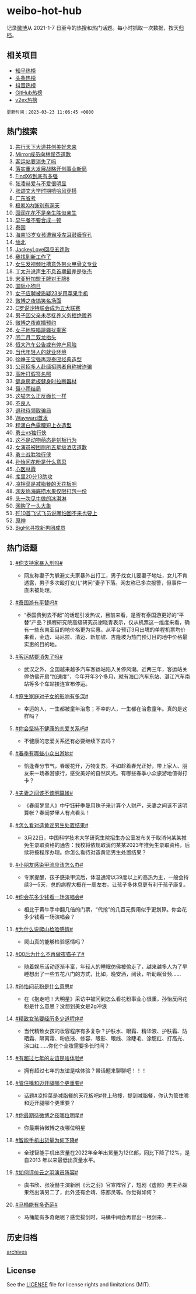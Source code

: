 # weibo-hot-hub

记录[微博](https://www.weibo.com)从 2021-1-7 日至今的热搜和热门话题。每小时抓取一次数据，按天[归档](archives)。

## 相关项目

- [知乎热榜](https://github.com/lonnyzhang423/zhihu-hot-hub)
- [头条热榜](https://github.com/lonnyzhang423/toutiao-hot-hub)
- [抖音热榜](https://github.com/lonnyzhang423/douyin-hot-hub)
- [GitHub热榜](https://github.com/lonnyzhang423/github-hot-hub)
- [v2ex热榜](https://github.com/lonnyzhang423/v2ex-hot-hub)


`更新时间：2023-03-23 11:06:45 +0800`

## 热门搜索

1. [共行天下大道共创美好未来](https://m.weibo.cn/search?containerid=100103type%3D1%26t%3D10%26q%3D%23%E5%85%B1%E8%A1%8C%E5%A4%A9%E4%B8%8B%E5%A4%A7%E9%81%93%E5%85%B1%E5%88%9B%E7%BE%8E%E5%A5%BD%E6%9C%AA%E6%9D%A5%23&stream_entry_id=51&isnewpage=1&extparam=seat%3D1%26stream_entry_id%3D51%26c_type%3D51%26dgr%3D0%26pos%3D0%26filter_type%3Drealtimehot%26cate%3D10103%26display_time%3D1679540805%26pre_seqid%3D1679540804993012102185&luicode=10000011&lfid=106003type%253D25%2526t%253D3%2526disable_hot%253D1%2526filter_type%253Drealtimehot)
1. [Mirror成员向林俊杰道歉](https://m.weibo.cn/search?containerid=100103type%3D1%26t%3D10%26q%3D%23Mirror%E6%88%90%E5%91%98%E5%90%91%E6%9E%97%E4%BF%8A%E6%9D%B0%E9%81%93%E6%AD%89%23&stream_entry_id=31&isnewpage=1&extparam=seat%3D1%26band_rank%3D1%26cate%3D5001%26realpos%3D1%26dgr%3D0%26flag%3D1%26c_type%3D31%26q%3D%2523Mirror%25E6%2588%2590%25E5%2591%2598%25E5%2590%2591%25E6%259E%2597%25E4%25BF%258A%25E6%259D%25B0%25E9%2581%2593%25E6%25AD%2589%2523%26stream_entry_id%3D31%26pos%3D0%26filter_type%3Drealtimehot%26lcate%3D5001%26display_time%3D1679540805%26pre_seqid%3D1679540804993012102185&luicode=10000011&lfid=106003type%253D25%2526t%253D3%2526disable_hot%253D1%2526filter_type%253Drealtimehot)
1. [客运站要消失了吗](https://m.weibo.cn/search?containerid=100103type%3D1%26t%3D10%26q%3D%23%E5%AE%A2%E8%BF%90%E7%AB%99%E8%A6%81%E6%B6%88%E5%A4%B1%E4%BA%86%E5%90%97%23&stream_entry_id=31&isnewpage=1&extparam=seat%3D1%26band_rank%3D2%26cate%3D5001%26realpos%3D2%26dgr%3D0%26flag%3D0%26c_type%3D31%26q%3D%2523%25E5%25AE%25A2%25E8%25BF%2590%25E7%25AB%2599%25E8%25A6%2581%25E6%25B6%2588%25E5%25A4%25B1%25E4%25BA%2586%25E5%2590%2597%2523%26stream_entry_id%3D31%26pos%3D1%26filter_type%3Drealtimehot%26lcate%3D5001%26display_time%3D1679540805%26pre_seqid%3D1679540804993012102185&luicode=10000011&lfid=106003type%253D25%2526t%253D3%2526disable_hot%253D1%2526filter_type%253Drealtimehot)
1. [落实重大发展战略开创事业新局](https://m.weibo.cn/search?containerid=100103type%3D1%26t%3D10%26q%3D%23%E8%90%BD%E5%AE%9E%E9%87%8D%E5%A4%A7%E5%8F%91%E5%B1%95%E6%88%98%E7%95%A5%E5%BC%80%E5%88%9B%E4%BA%8B%E4%B8%9A%E6%96%B0%E5%B1%80%23&stream_entry_id=31&isnewpage=1&extparam=seat%3D1%26band_rank%3D3%26cate%3D5001%26realpos%3D3%26dgr%3D0%26flag%3D0%26c_type%3D31%26q%3D%2523%25E8%2590%25BD%25E5%25AE%259E%25E9%2587%258D%25E5%25A4%25A7%25E5%258F%2591%25E5%25B1%2595%25E6%2588%2598%25E7%2595%25A5%25E5%25BC%2580%25E5%2588%259B%25E4%25BA%258B%25E4%25B8%259A%25E6%2596%25B0%25E5%25B1%2580%2523%26stream_entry_id%3D31%26pos%3D2%26filter_type%3Drealtimehot%26lcate%3D5001%26display_time%3D1679540805%26pre_seqid%3D1679540804993012102185&luicode=10000011&lfid=106003type%253D25%2526t%253D3%2526disable_hot%253D1%2526filter_type%253Drealtimehot)
1. [FindX6到底有多强](https://m.weibo.cn/search?containerid=100103type%3D1%26t%3D10%26q%3D%23FindX6%E5%88%B0%E5%BA%95%E6%9C%89%E5%A4%9A%E5%BC%BA%23&stream_entry_id=31&isnewpage=1&extparam=seat%3D1%26band_rank%3D4%26topic_ad%3D1%26cate%3D5001%26dgr%3D0%26c_type%3D31%26q%3D%2523FindX6%25E5%2588%25B0%25E5%25BA%2595%25E6%259C%2589%25E5%25A4%259A%25E5%25BC%25BA%2523%26stream_entry_id%3D31%26pos%3D3%26filter_type%3Drealtimehot%26lcate%3D5001%26adid%3D183675%26display_time%3D1679540805%26pre_seqid%3D1679540804993012102185&luicode=10000011&lfid=106003type%253D25%2526t%253D3%2526disable_hot%253D1%2526filter_type%253Drealtimehot)
1. [张凌赫爱与不爱很明显](https://m.weibo.cn/search?containerid=100103type%3D1%26t%3D10%26q%3D%23%E5%BC%A0%E5%87%8C%E8%B5%AB%E7%88%B1%E4%B8%8E%E4%B8%8D%E7%88%B1%E5%BE%88%E6%98%8E%E6%98%BE%23&stream_entry_id=31&isnewpage=1&extparam=seat%3D1%26band_rank%3D4%26cate%3D5001%26realpos%3D4%26dgr%3D0%26flag%3D1%26c_type%3D31%26q%3D%2523%25E5%25BC%25A0%25E5%2587%258C%25E8%25B5%25AB%25E7%2588%25B1%25E4%25B8%258E%25E4%25B8%258D%25E7%2588%25B1%25E5%25BE%2588%25E6%2598%258E%25E6%2598%25BE%2523%26stream_entry_id%3D31%26pos%3D4%26filter_type%3Drealtimehot%26lcate%3D5001%26display_time%3D1679540805%26pre_seqid%3D1679540804993012102185&luicode=10000011&lfid=106003type%253D25%2526t%253D3%2526disable_hot%253D1%2526filter_type%253Drealtimehot)
1. [张颂文大学时期嘻哈风穿搭](https://m.weibo.cn/search?containerid=100103type%3D1%26t%3D10%26q%3D%23%E5%BC%A0%E9%A2%82%E6%96%87%E5%A4%A7%E5%AD%A6%E6%97%B6%E6%9C%9F%E5%98%BB%E5%93%88%E9%A3%8E%E7%A9%BF%E6%90%AD%23&stream_entry_id=31&isnewpage=1&extparam=seat%3D1%26band_rank%3D5%26cate%3D5001%26realpos%3D5%26dgr%3D0%26flag%3D1%26c_type%3D31%26q%3D%2523%25E5%25BC%25A0%25E9%25A2%2582%25E6%2596%2587%25E5%25A4%25A7%25E5%25AD%25A6%25E6%2597%25B6%25E6%259C%259F%25E5%2598%25BB%25E5%2593%2588%25E9%25A3%258E%25E7%25A9%25BF%25E6%2590%25AD%2523%26stream_entry_id%3D31%26pos%3D5%26filter_type%3Drealtimehot%26lcate%3D5001%26display_time%3D1679540805%26pre_seqid%3D1679540804993012102185&luicode=10000011&lfid=106003type%253D25%2526t%253D3%2526disable_hot%253D1%2526filter_type%253Drealtimehot)
1. [广东省考](https://m.weibo.cn/search?containerid=100103type%3D1%26t%3D10%26q%3D%E5%B9%BF%E4%B8%9C%E7%9C%81%E8%80%83&stream_entry_id=31&isnewpage=1&extparam=seat%3D1%26band_rank%3D6%26cate%3D5001%26realpos%3D6%26dgr%3D0%26flag%3D1%26c_type%3D31%26q%3D%25E5%25B9%25BF%25E4%25B8%259C%25E7%259C%2581%25E8%2580%2583%26stream_entry_id%3D31%26pos%3D6%26filter_type%3Drealtimehot%26lcate%3D5001%26display_time%3D1679540805%26pre_seqid%3D1679540804993012102185&luicode=10000011&lfid=106003type%253D25%2526t%253D3%2526disable_hot%253D1%2526filter_type%253Drealtimehot)
1. [极氪X内饰别有洞天](https://m.weibo.cn/search?containerid=100103type%3D1%26t%3D10%26q%3D%23%E6%9E%81%E6%B0%AAX%E5%86%85%E9%A5%B0%E5%88%AB%E6%9C%89%E6%B4%9E%E5%A4%A9%23&stream_entry_id=31&isnewpage=1&extparam=seat%3D1%26band_rank%3D7%26topic_ad%3D1%26cate%3D5001%26dgr%3D0%26c_type%3D31%26q%3D%2523%25E6%259E%2581%25E6%25B0%25AAX%25E5%2586%2585%25E9%25A5%25B0%25E5%2588%25AB%25E6%259C%2589%25E6%25B4%259E%25E5%25A4%25A9%2523%26stream_entry_id%3D31%26pos%3D7%26filter_type%3Drealtimehot%26lcate%3D5001%26adid%3D183666%26display_time%3D1679540805%26pre_seqid%3D1679540804993012102185&luicode=10000011&lfid=106003type%253D25%2526t%253D3%2526disable_hot%253D1%2526filter_type%253Drealtimehot)
1. [园润花花不是亲生胜似亲生](https://m.weibo.cn/search?containerid=100103type%3D1%26t%3D10%26q%3D%23%E5%9B%AD%E6%B6%A6%E8%8A%B1%E8%8A%B1%E4%B8%8D%E6%98%AF%E4%BA%B2%E7%94%9F%E8%83%9C%E4%BC%BC%E4%BA%B2%E7%94%9F%23&stream_entry_id=31&isnewpage=1&extparam=seat%3D1%26band_rank%3D7%26cate%3D5001%26realpos%3D7%26dgr%3D0%26flag%3D1%26c_type%3D31%26q%3D%2523%25E5%259B%25AD%25E6%25B6%25A6%25E8%258A%25B1%25E8%258A%25B1%25E4%25B8%258D%25E6%2598%25AF%25E4%25BA%25B2%25E7%2594%259F%25E8%2583%259C%25E4%25BC%25BC%25E4%25BA%25B2%25E7%2594%259F%2523%26stream_entry_id%3D31%26pos%3D8%26filter_type%3Drealtimehot%26lcate%3D5001%26display_time%3D1679540805%26pre_seqid%3D1679540804993012102185&luicode=10000011&lfid=106003type%253D25%2526t%253D3%2526disable_hot%253D1%2526filter_type%253Drealtimehot)
1. [早午餐不要合成一顿](https://m.weibo.cn/search?containerid=100103type%3D1%26t%3D10%26q%3D%23%E6%97%A9%E5%8D%88%E9%A4%90%E4%B8%8D%E8%A6%81%E5%90%88%E6%88%90%E4%B8%80%E9%A1%BF%23&stream_entry_id=31&isnewpage=1&extparam=seat%3D1%26band_rank%3D8%26cate%3D5001%26realpos%3D8%26dgr%3D0%26flag%3D0%26c_type%3D31%26q%3D%2523%25E6%2597%25A9%25E5%258D%2588%25E9%25A4%2590%25E4%25B8%258D%25E8%25A6%2581%25E5%2590%2588%25E6%2588%2590%25E4%25B8%2580%25E9%25A1%25BF%2523%26stream_entry_id%3D31%26pos%3D9%26filter_type%3Drealtimehot%26lcate%3D5001%26display_time%3D1679540805%26pre_seqid%3D1679540804993012102185&luicode=10000011&lfid=106003type%253D25%2526t%253D3%2526disable_hot%253D1%2526filter_type%253Drealtimehot)
1. [泰国](https://m.weibo.cn/search?containerid=100103type%3D1%26t%3D10%26q%3D%E6%B3%B0%E5%9B%BD&stream_entry_id=31&isnewpage=1&extparam=seat%3D1%26band_rank%3D9%26cate%3D5001%26realpos%3D9%26dgr%3D0%26flag%3D1%26c_type%3D31%26q%3D%25E6%25B3%25B0%25E5%259B%25BD%26stream_entry_id%3D31%26pos%3D10%26filter_type%3Drealtimehot%26lcate%3D5001%26display_time%3D1679540805%26pre_seqid%3D1679540804993012102185&luicode=10000011&lfid=106003type%253D25%2526t%253D3%2526disable_hot%253D1%2526filter_type%253Drealtimehot)
1. [海南13岁女孩遭霸凌左耳鼓膜穿孔](https://m.weibo.cn/search?containerid=100103type%3D1%26t%3D10%26q%3D%23%E6%B5%B7%E5%8D%9713%E5%B2%81%E5%A5%B3%E5%AD%A9%E9%81%AD%E9%9C%B8%E5%87%8C%E5%B7%A6%E8%80%B3%E9%BC%93%E8%86%9C%E7%A9%BF%E5%AD%94%23&stream_entry_id=31&isnewpage=1&extparam=seat%3D1%26band_rank%3D10%26cate%3D5001%26realpos%3D10%26dgr%3D0%26flag%3D1%26c_type%3D31%26q%3D%2523%25E6%25B5%25B7%25E5%258D%259713%25E5%25B2%2581%25E5%25A5%25B3%25E5%25AD%25A9%25E9%2581%25AD%25E9%259C%25B8%25E5%2587%258C%25E5%25B7%25A6%25E8%2580%25B3%25E9%25BC%2593%25E8%2586%259C%25E7%25A9%25BF%25E5%25AD%2594%2523%26stream_entry_id%3D31%26pos%3D11%26filter_type%3Drealtimehot%26lcate%3D5001%26display_time%3D1679540805%26pre_seqid%3D1679540804993012102185&luicode=10000011&lfid=106003type%253D25%2526t%253D3%2526disable_hot%253D1%2526filter_type%253Drealtimehot)
1. [缅北](https://m.weibo.cn/search?containerid=100103type%3D1%26t%3D10%26q%3D%23%E7%BC%85%E5%8C%97%23&stream_entry_id=31&isnewpage=1&extparam=seat%3D1%26band_rank%3D11%26cate%3D5001%26realpos%3D11%26dgr%3D0%26flag%3D2%26c_type%3D31%26q%3D%2523%25E7%25BC%2585%25E5%258C%2597%2523%26stream_entry_id%3D31%26pos%3D12%26filter_type%3Drealtimehot%26lcate%3D5001%26display_time%3D1679540805%26pre_seqid%3D1679540804993012102185&luicode=10000011&lfid=106003type%253D25%2526t%253D3%2526disable_hot%253D1%2526filter_type%253Drealtimehot)
1. [JackeyLove回应五连败](https://m.weibo.cn/search?containerid=100103type%3D1%26t%3D10%26q%3D%23JackeyLove%E5%9B%9E%E5%BA%94%E4%BA%94%E8%BF%9E%E8%B4%A5%23&stream_entry_id=31&isnewpage=1&extparam=seat%3D1%26band_rank%3D12%26cate%3D5001%26realpos%3D12%26dgr%3D0%26flag%3D1%26c_type%3D31%26q%3D%2523JackeyLove%25E5%259B%259E%25E5%25BA%2594%25E4%25BA%2594%25E8%25BF%259E%25E8%25B4%25A5%2523%26stream_entry_id%3D31%26pos%3D13%26filter_type%3Drealtimehot%26lcate%3D5001%26display_time%3D1679540805%26pre_seqid%3D1679540804993012102185&luicode=10000011&lfid=106003type%253D25%2526t%253D3%2526disable_hot%253D1%2526filter_type%253Drealtimehot)
1. [我找到新工作了](https://m.weibo.cn/search?containerid=100103type%3D1%26t%3D10%26q%3D%23%E6%88%91%E6%89%BE%E5%88%B0%E6%96%B0%E5%B7%A5%E4%BD%9C%E4%BA%86%23&stream_entry_id=31&isnewpage=1&extparam=seat%3D1%26band_rank%3D13%26cate%3D5001%26realpos%3D13%26dgr%3D0%26flag%3D0%26c_type%3D31%26q%3D%2523%25E6%2588%2591%25E6%2589%25BE%25E5%2588%25B0%25E6%2596%25B0%25E5%25B7%25A5%25E4%25BD%259C%25E4%25BA%2586%2523%26stream_entry_id%3D31%26pos%3D14%26filter_type%3Drealtimehot%26lcate%3D5001%26display_time%3D1679540805%26pre_seqid%3D1679540804993012102185&luicode=10000011&lfid=106003type%253D25%2526t%253D3%2526disable_hot%253D1%2526filter_type%253Drealtimehot)
1. [女生发视频吐槽意外带火甲骨文专业](https://m.weibo.cn/search?containerid=100103type%3D1%26t%3D10%26q%3D%23%E5%A5%B3%E7%94%9F%E5%8F%91%E8%A7%86%E9%A2%91%E5%90%90%E6%A7%BD%E6%84%8F%E5%A4%96%E5%B8%A6%E7%81%AB%E7%94%B2%E9%AA%A8%E6%96%87%E4%B8%93%E4%B8%9A%23&stream_entry_id=31&isnewpage=1&extparam=seat%3D1%26band_rank%3D14%26cate%3D5001%26realpos%3D14%26dgr%3D0%26flag%3D0%26c_type%3D31%26q%3D%2523%25E5%25A5%25B3%25E7%2594%259F%25E5%258F%2591%25E8%25A7%2586%25E9%25A2%2591%25E5%2590%2590%25E6%25A7%25BD%25E6%2584%258F%25E5%25A4%2596%25E5%25B8%25A6%25E7%2581%25AB%25E7%2594%25B2%25E9%25AA%25A8%25E6%2596%2587%25E4%25B8%2593%25E4%25B8%259A%2523%26stream_entry_id%3D31%26pos%3D15%26filter_type%3Drealtimehot%26lcate%3D5001%26display_time%3D1679540805%26pre_seqid%3D1679540804993012102185&luicode=10000011&lfid=106003type%253D25%2526t%253D3%2526disable_hot%253D1%2526filter_type%253Drealtimehot)
1. [丁太升说声生不息首期最差是张杰](https://m.weibo.cn/search?containerid=100103type%3D1%26t%3D10%26q%3D%23%E4%B8%81%E5%A4%AA%E5%8D%87%E8%AF%B4%E5%A3%B0%E7%94%9F%E4%B8%8D%E6%81%AF%E9%A6%96%E6%9C%9F%E6%9C%80%E5%B7%AE%E6%98%AF%E5%BC%A0%E6%9D%B0%23&stream_entry_id=31&isnewpage=1&extparam=seat%3D1%26band_rank%3D15%26cate%3D5001%26realpos%3D15%26dgr%3D0%26flag%3D0%26c_type%3D31%26q%3D%2523%25E4%25B8%2581%25E5%25A4%25AA%25E5%258D%2587%25E8%25AF%25B4%25E5%25A3%25B0%25E7%2594%259F%25E4%25B8%258D%25E6%2581%25AF%25E9%25A6%2596%25E6%259C%259F%25E6%259C%2580%25E5%25B7%25AE%25E6%2598%25AF%25E5%25BC%25A0%25E6%259D%25B0%2523%26stream_entry_id%3D31%26pos%3D16%26filter_type%3Drealtimehot%26lcate%3D5001%26display_time%3D1679540805%26pre_seqid%3D1679540804993012102185&luicode=10000011&lfid=106003type%253D25%2526t%253D3%2526disable_hot%253D1%2526filter_type%253Drealtimehot)
1. [宋亚轩加盟王牌对王牌8](https://m.weibo.cn/search?containerid=100103type%3D1%26t%3D10%26q%3D%23%E5%AE%8B%E4%BA%9A%E8%BD%A9%E5%8A%A0%E7%9B%9F%E7%8E%8B%E7%89%8C%E5%AF%B9%E7%8E%8B%E7%89%8C8%23&stream_entry_id=31&isnewpage=1&extparam=seat%3D1%26band_rank%3D16%26cate%3D5001%26realpos%3D16%26dgr%3D0%26flag%3D1%26c_type%3D31%26q%3D%2523%25E5%25AE%258B%25E4%25BA%259A%25E8%25BD%25A9%25E5%258A%25A0%25E7%259B%259F%25E7%258E%258B%25E7%2589%258C%25E5%25AF%25B9%25E7%258E%258B%25E7%2589%258C8%2523%26stream_entry_id%3D31%26pos%3D17%26filter_type%3Drealtimehot%26lcate%3D5001%26display_time%3D1679540805%26pre_seqid%3D1679540804993012102185&luicode=10000011&lfid=106003type%253D25%2526t%253D3%2526disable_hot%253D1%2526filter_type%253Drealtimehot)
1. [国际小狗日](https://m.weibo.cn/search?containerid=100103type%3D1%26t%3D10%26q%3D%23%E5%9B%BD%E9%99%85%E5%B0%8F%E7%8B%97%E6%97%A5%23&stream_entry_id=31&isnewpage=1&extparam=seat%3D1%26band_rank%3D17%26cate%3D5001%26realpos%3D17%26dgr%3D0%26flag%3D0%26c_type%3D31%26q%3D%2523%25E5%259B%25BD%25E9%2599%2585%25E5%25B0%258F%25E7%258B%2597%25E6%2597%25A5%2523%26stream_entry_id%3D31%26pos%3D18%26filter_type%3Drealtimehot%26lcate%3D5001%26display_time%3D1679540805%26pre_seqid%3D1679540804993012102185&luicode=10000011&lfid=106003type%253D25%2526t%253D3%2526disable_hot%253D1%2526filter_type%253Drealtimehot)
1. [女子应聘被质疑23岁用苹果手机](https://m.weibo.cn/search?containerid=100103type%3D1%26t%3D10%26q%3D%23%E5%A5%B3%E5%AD%90%E5%BA%94%E8%81%98%E8%A2%AB%E8%B4%A8%E7%96%9123%E5%B2%81%E7%94%A8%E8%8B%B9%E6%9E%9C%E6%89%8B%E6%9C%BA%23&stream_entry_id=31&isnewpage=1&extparam=seat%3D1%26band_rank%3D18%26cate%3D5001%26realpos%3D18%26dgr%3D0%26flag%3D0%26c_type%3D31%26q%3D%2523%25E5%25A5%25B3%25E5%25AD%2590%25E5%25BA%2594%25E8%2581%2598%25E8%25A2%25AB%25E8%25B4%25A8%25E7%2596%259123%25E5%25B2%2581%25E7%2594%25A8%25E8%258B%25B9%25E6%259E%259C%25E6%2589%258B%25E6%259C%25BA%2523%26stream_entry_id%3D31%26pos%3D19%26filter_type%3Drealtimehot%26lcate%3D5001%26display_time%3D1679540805%26pre_seqid%3D1679540804993012102185&luicode=10000011&lfid=106003type%253D25%2526t%253D3%2526disable_hot%253D1%2526filter_type%253Drealtimehot)
1. [微博之夜搞笑名场面](https://m.weibo.cn/search?containerid=100103type%3D1%26t%3D10%26q%3D%23%E5%BE%AE%E5%8D%9A%E4%B9%8B%E5%A4%9C%E6%90%9E%E7%AC%91%E5%90%8D%E5%9C%BA%E9%9D%A2%23&stream_entry_id=31&isnewpage=1&extparam=seat%3D1%26band_rank%3D19%26cate%3D5001%26realpos%3D19%26dgr%3D0%26flag%3D1%26c_type%3D31%26q%3D%2523%25E5%25BE%25AE%25E5%258D%259A%25E4%25B9%258B%25E5%25A4%259C%25E6%2590%259E%25E7%25AC%2591%25E5%2590%258D%25E5%259C%25BA%25E9%259D%25A2%2523%26stream_entry_id%3D31%26pos%3D20%26filter_type%3Drealtimehot%26lcate%3D5001%26display_time%3D1679540805%26pre_seqid%3D1679540804993012102185&luicode=10000011&lfid=106003type%253D25%2526t%253D3%2526disable_hot%253D1%2526filter_type%253Drealtimehot)
1. [C罗说沙特联会成为五大联赛](https://m.weibo.cn/search?containerid=100103type%3D1%26t%3D10%26q%3D%23C%E7%BD%97%E8%AF%B4%E6%B2%99%E7%89%B9%E8%81%94%E4%BC%9A%E6%88%90%E4%B8%BA%E4%BA%94%E5%A4%A7%E8%81%94%E8%B5%9B%23&stream_entry_id=31&isnewpage=1&extparam=seat%3D1%26band_rank%3D20%26cate%3D5001%26realpos%3D20%26dgr%3D0%26flag%3D0%26c_type%3D31%26q%3D%2523C%25E7%25BD%2597%25E8%25AF%25B4%25E6%25B2%2599%25E7%2589%25B9%25E8%2581%2594%25E4%25BC%259A%25E6%2588%2590%25E4%25B8%25BA%25E4%25BA%2594%25E5%25A4%25A7%25E8%2581%2594%25E8%25B5%259B%2523%26stream_entry_id%3D31%26pos%3D21%26filter_type%3Drealtimehot%26lcate%3D5001%26display_time%3D1679540805%26pre_seqid%3D1679540804993012102185&luicode=10000011&lfid=106003type%253D25%2526t%253D3%2526disable_hot%253D1%2526filter_type%253Drealtimehot)
1. [男子因父亲未尽抚养义务拒绝赡养](https://m.weibo.cn/search?containerid=100103type%3D1%26t%3D10%26q%3D%23%E7%94%B7%E5%AD%90%E5%9B%A0%E7%88%B6%E4%BA%B2%E6%9C%AA%E5%B0%BD%E6%8A%9A%E5%85%BB%E4%B9%89%E5%8A%A1%E6%8B%92%E7%BB%9D%E8%B5%A1%E5%85%BB%23&stream_entry_id=31&isnewpage=1&extparam=seat%3D1%26band_rank%3D21%26cate%3D5001%26realpos%3D21%26dgr%3D0%26flag%3D0%26c_type%3D31%26q%3D%2523%25E7%2594%25B7%25E5%25AD%2590%25E5%259B%25A0%25E7%2588%25B6%25E4%25BA%25B2%25E6%259C%25AA%25E5%25B0%25BD%25E6%258A%259A%25E5%2585%25BB%25E4%25B9%2589%25E5%258A%25A1%25E6%258B%2592%25E7%25BB%259D%25E8%25B5%25A1%25E5%2585%25BB%2523%26stream_entry_id%3D31%26pos%3D22%26filter_type%3Drealtimehot%26lcate%3D5001%26display_time%3D1679540805%26pre_seqid%3D1679540804993012102185&luicode=10000011&lfid=106003type%253D25%2526t%253D3%2526disable_hot%253D1%2526filter_type%253Drealtimehot)
1. [微博之夜直播预约](https://m.weibo.cn/search?containerid=100103type%3D1%26t%3D10%26q%3D%E5%BE%AE%E5%8D%9A%E4%B9%8B%E5%A4%9C%E7%9B%B4%E6%92%AD%E9%A2%84%E7%BA%A6&stream_entry_id=31&isnewpage=1&extparam=seat%3D1%26band_rank%3D22%26cate%3D5001%26realpos%3D22%26dgr%3D0%26flag%3D1%26c_type%3D31%26q%3D%25E5%25BE%25AE%25E5%258D%259A%25E4%25B9%258B%25E5%25A4%259C%25E7%259B%25B4%25E6%2592%25AD%25E9%25A2%2584%25E7%25BA%25A6%26stream_entry_id%3D31%26pos%3D23%26filter_type%3Drealtimehot%26lcate%3D5001%26display_time%3D1679540805%26pre_seqid%3D1679540804993012102185&luicode=10000011&lfid=106003type%253D25%2526t%253D3%2526disable_hot%253D1%2526filter_type%253Drealtimehot)
1. [女子地铁唱跳骚扰乘客](https://m.weibo.cn/search?containerid=100103type%3D1%26t%3D10%26q%3D%23%E5%A5%B3%E5%AD%90%E5%9C%B0%E9%93%81%E5%94%B1%E8%B7%B3%E9%AA%9A%E6%89%B0%E4%B9%98%E5%AE%A2%23&stream_entry_id=31&isnewpage=1&extparam=seat%3D1%26band_rank%3D23%26cate%3D5001%26realpos%3D23%26dgr%3D0%26flag%3D1%26c_type%3D31%26q%3D%2523%25E5%25A5%25B3%25E5%25AD%2590%25E5%259C%25B0%25E9%2593%2581%25E5%2594%25B1%25E8%25B7%25B3%25E9%25AA%259A%25E6%2589%25B0%25E4%25B9%2598%25E5%25AE%25A2%2523%26stream_entry_id%3D31%26pos%3D24%26filter_type%3Drealtimehot%26lcate%3D5001%26display_time%3D1679540805%26pre_seqid%3D1679540804993012102185&luicode=10000011&lfid=106003type%253D25%2526t%253D3%2526disable_hot%253D1%2526filter_type%253Drealtimehot)
1. [闰二月二双龙抬头](https://m.weibo.cn/search?containerid=100103type%3D1%26t%3D10%26q%3D%23%E9%97%B0%E4%BA%8C%E6%9C%88%E4%BA%8C%E5%8F%8C%E9%BE%99%E6%8A%AC%E5%A4%B4%23&stream_entry_id=31&isnewpage=1&extparam=seat%3D1%26band_rank%3D24%26cate%3D5001%26realpos%3D24%26dgr%3D0%26flag%3D0%26c_type%3D31%26q%3D%2523%25E9%2597%25B0%25E4%25BA%258C%25E6%259C%2588%25E4%25BA%258C%25E5%258F%258C%25E9%25BE%2599%25E6%258A%25AC%25E5%25A4%25B4%2523%26stream_entry_id%3D31%26pos%3D25%26filter_type%3Drealtimehot%26lcate%3D5001%26display_time%3D1679540805%26pre_seqid%3D1679540804993012102185&luicode=10000011&lfid=106003type%253D25%2526t%253D3%2526disable_hot%253D1%2526filter_type%253Drealtimehot)
1. [恒大汽车公告或有停产风险](https://m.weibo.cn/search?containerid=100103type%3D1%26t%3D10%26q%3D%23%E6%81%92%E5%A4%A7%E6%B1%BD%E8%BD%A6%E5%85%AC%E5%91%8A%E6%88%96%E6%9C%89%E5%81%9C%E4%BA%A7%E9%A3%8E%E9%99%A9%23&stream_entry_id=31&isnewpage=1&extparam=seat%3D1%26band_rank%3D25%26cate%3D5001%26realpos%3D25%26dgr%3D0%26flag%3D1%26c_type%3D31%26q%3D%2523%25E6%2581%2592%25E5%25A4%25A7%25E6%25B1%25BD%25E8%25BD%25A6%25E5%2585%25AC%25E5%2591%258A%25E6%2588%2596%25E6%259C%2589%25E5%2581%259C%25E4%25BA%25A7%25E9%25A3%258E%25E9%2599%25A9%2523%26stream_entry_id%3D31%26pos%3D26%26filter_type%3Drealtimehot%26lcate%3D5001%26display_time%3D1679540805%26pre_seqid%3D1679540804993012102185&luicode=10000011&lfid=106003type%253D25%2526t%253D3%2526disable_hot%253D1%2526filter_type%253Drealtimehot)
1. [当代年轻人的就业环境](https://m.weibo.cn/search?containerid=100103type%3D1%26t%3D10%26q%3D%23%E5%BD%93%E4%BB%A3%E5%B9%B4%E8%BD%BB%E4%BA%BA%E7%9A%84%E5%B0%B1%E4%B8%9A%E7%8E%AF%E5%A2%83%23&stream_entry_id=31&isnewpage=1&extparam=seat%3D1%26band_rank%3D26%26cate%3D5001%26realpos%3D26%26dgr%3D0%26flag%3D1%26c_type%3D31%26q%3D%2523%25E5%25BD%2593%25E4%25BB%25A3%25E5%25B9%25B4%25E8%25BD%25BB%25E4%25BA%25BA%25E7%259A%2584%25E5%25B0%25B1%25E4%25B8%259A%25E7%258E%25AF%25E5%25A2%2583%2523%26stream_entry_id%3D31%26pos%3D27%26filter_type%3Drealtimehot%26lcate%3D5001%26display_time%3D1679540805%26pre_seqid%3D1679540804993012102185&luicode=10000011&lfid=106003type%253D25%2526t%253D3%2526disable_hot%253D1%2526filter_type%253Drealtimehot)
1. [徐峥王宝强再现泰囧经典造型](https://m.weibo.cn/search?containerid=100103type%3D1%26t%3D10%26q%3D%23%E5%BE%90%E5%B3%A5%E7%8E%8B%E5%AE%9D%E5%BC%BA%E5%86%8D%E7%8E%B0%E6%B3%B0%E5%9B%A7%E7%BB%8F%E5%85%B8%E9%80%A0%E5%9E%8B%23&stream_entry_id=31&isnewpage=1&extparam=seat%3D1%26band_rank%3D27%26cate%3D5001%26realpos%3D27%26dgr%3D0%26flag%3D0%26c_type%3D31%26q%3D%2523%25E5%25BE%2590%25E5%25B3%25A5%25E7%258E%258B%25E5%25AE%259D%25E5%25BC%25BA%25E5%2586%258D%25E7%258E%25B0%25E6%25B3%25B0%25E5%259B%25A7%25E7%25BB%258F%25E5%2585%25B8%25E9%2580%25A0%25E5%259E%258B%2523%26stream_entry_id%3D31%26pos%3D28%26filter_type%3Drealtimehot%26lcate%3D5001%26display_time%3D1679540805%26pre_seqid%3D1679540804993012102185&luicode=10000011&lfid=106003type%253D25%2526t%253D3%2526disable_hot%253D1%2526filter_type%253Drealtimehot)
1. [公司招多人赴缅招聘者自称被诈骗](https://m.weibo.cn/search?containerid=100103type%3D1%26t%3D10%26q%3D%23%E5%85%AC%E5%8F%B8%E6%8B%9B%E5%A4%9A%E4%BA%BA%E8%B5%B4%E7%BC%85%E6%8B%9B%E8%81%98%E8%80%85%E8%87%AA%E7%A7%B0%E8%A2%AB%E8%AF%88%E9%AA%97%23&stream_entry_id=31&isnewpage=1&extparam=seat%3D1%26band_rank%3D28%26cate%3D5001%26realpos%3D28%26dgr%3D0%26flag%3D1%26c_type%3D31%26q%3D%2523%25E5%2585%25AC%25E5%258F%25B8%25E6%258B%259B%25E5%25A4%259A%25E4%25BA%25BA%25E8%25B5%25B4%25E7%25BC%2585%25E6%258B%259B%25E8%2581%2598%25E8%2580%2585%25E8%2587%25AA%25E7%25A7%25B0%25E8%25A2%25AB%25E8%25AF%2588%25E9%25AA%2597%2523%26stream_entry_id%3D31%26pos%3D29%26filter_type%3Drealtimehot%26lcate%3D5001%26display_time%3D1679540805%26pre_seqid%3D1679540804993012102185&luicode=10000011&lfid=106003type%253D25%2526t%253D3%2526disable_hot%253D1%2526filter_type%253Drealtimehot)
1. [高叶打假签名照](https://m.weibo.cn/search?containerid=100103type%3D1%26t%3D10%26q%3D%23%E9%AB%98%E5%8F%B6%E6%89%93%E5%81%87%E7%AD%BE%E5%90%8D%E7%85%A7%23&stream_entry_id=31&isnewpage=1&extparam=seat%3D1%26band_rank%3D29%26cate%3D5001%26realpos%3D29%26dgr%3D0%26flag%3D1%26c_type%3D31%26q%3D%2523%25E9%25AB%2598%25E5%258F%25B6%25E6%2589%2593%25E5%2581%2587%25E7%25AD%25BE%25E5%2590%258D%25E7%2585%25A7%2523%26stream_entry_id%3D31%26pos%3D30%26filter_type%3Drealtimehot%26lcate%3D5001%26display_time%3D1679540805%26pre_seqid%3D1679540804993012102185&luicode=10000011&lfid=106003type%253D25%2526t%253D3%2526disable_hot%253D1%2526filter_type%253Drealtimehot)
1. [健身房老板健身时拉断器材](https://m.weibo.cn/search?containerid=100103type%3D1%26t%3D10%26q%3D%23%E5%81%A5%E8%BA%AB%E6%88%BF%E8%80%81%E6%9D%BF%E5%81%A5%E8%BA%AB%E6%97%B6%E6%8B%89%E6%96%AD%E5%99%A8%E6%9D%90%23&stream_entry_id=31&isnewpage=1&extparam=seat%3D1%26band_rank%3D30%26cate%3D5001%26realpos%3D30%26dgr%3D0%26flag%3D0%26c_type%3D31%26q%3D%2523%25E5%2581%25A5%25E8%25BA%25AB%25E6%2588%25BF%25E8%2580%2581%25E6%259D%25BF%25E5%2581%25A5%25E8%25BA%25AB%25E6%2597%25B6%25E6%258B%2589%25E6%2596%25AD%25E5%2599%25A8%25E6%259D%2590%2523%26stream_entry_id%3D31%26pos%3D31%26filter_type%3Drealtimehot%26lcate%3D5001%26display_time%3D1679540805%26pre_seqid%3D1679540804993012102185&luicode=10000011&lfid=106003type%253D25%2526t%253D3%2526disable_hot%253D1%2526filter_type%253Drealtimehot)
1. [聂小雨结局](https://m.weibo.cn/search?containerid=100103type%3D1%26t%3D10%26q%3D%E8%81%82%E5%B0%8F%E9%9B%A8%E7%BB%93%E5%B1%80&stream_entry_id=31&isnewpage=1&extparam=seat%3D1%26band_rank%3D31%26cate%3D5001%26realpos%3D31%26dgr%3D0%26flag%3D0%26c_type%3D31%26q%3D%25E8%2581%2582%25E5%25B0%258F%25E9%259B%25A8%25E7%25BB%2593%25E5%25B1%2580%26stream_entry_id%3D31%26pos%3D32%26filter_type%3Drealtimehot%26lcate%3D5001%26display_time%3D1679540805%26pre_seqid%3D1679540804993012102185&luicode=10000011&lfid=106003type%253D25%2526t%253D3%2526disable_hot%253D1%2526filter_type%253Drealtimehot)
1. [这猫怎么正反面长一样](https://m.weibo.cn/search?containerid=100103type%3D1%26t%3D10%26q%3D%23%E8%BF%99%E7%8C%AB%E6%80%8E%E4%B9%88%E6%AD%A3%E5%8F%8D%E9%9D%A2%E9%95%BF%E4%B8%80%E6%A0%B7%23&stream_entry_id=31&isnewpage=1&extparam=seat%3D1%26band_rank%3D32%26cate%3D5001%26realpos%3D32%26dgr%3D0%26flag%3D0%26c_type%3D31%26q%3D%2523%25E8%25BF%2599%25E7%258C%25AB%25E6%2580%258E%25E4%25B9%2588%25E6%25AD%25A3%25E5%258F%258D%25E9%259D%25A2%25E9%2595%25BF%25E4%25B8%2580%25E6%25A0%25B7%2523%26stream_entry_id%3D31%26pos%3D33%26filter_type%3Drealtimehot%26lcate%3D5001%26display_time%3D1679540805%26pre_seqid%3D1679540804993012102185&luicode=10000011&lfid=106003type%253D25%2526t%253D3%2526disable_hot%253D1%2526filter_type%253Drealtimehot)
1. [不良人](https://m.weibo.cn/search?containerid=100103type%3D1%26t%3D10%26q%3D%E4%B8%8D%E8%89%AF%E4%BA%BA&stream_entry_id=31&isnewpage=1&extparam=seat%3D1%26band_rank%3D33%26cate%3D5001%26realpos%3D33%26dgr%3D0%26flag%3D1%26c_type%3D31%26q%3D%25E4%25B8%258D%25E8%2589%25AF%25E4%25BA%25BA%26stream_entry_id%3D31%26pos%3D34%26filter_type%3Drealtimehot%26lcate%3D5001%26display_time%3D1679540805%26pre_seqid%3D1679540804993012102185&luicode=10000011&lfid=106003type%253D25%2526t%253D3%2526disable_hot%253D1%2526filter_type%253Drealtimehot)
1. [退税待领取骗局](https://m.weibo.cn/search?containerid=100103type%3D1%26t%3D10%26q%3D%23%E9%80%80%E7%A8%8E%E5%BE%85%E9%A2%86%E5%8F%96%E9%AA%97%E5%B1%80%23&stream_entry_id=31&isnewpage=1&extparam=seat%3D1%26band_rank%3D34%26cate%3D5001%26realpos%3D34%26dgr%3D0%26flag%3D1%26c_type%3D31%26q%3D%2523%25E9%2580%2580%25E7%25A8%258E%25E5%25BE%2585%25E9%25A2%2586%25E5%258F%2596%25E9%25AA%2597%25E5%25B1%2580%2523%26stream_entry_id%3D31%26pos%3D35%26filter_type%3Drealtimehot%26lcate%3D5001%26display_time%3D1679540805%26pre_seqid%3D1679540804993012102185&luicode=10000011&lfid=106003type%253D25%2526t%253D3%2526disable_hot%253D1%2526filter_type%253Drealtimehot)
1. [Wayward首发](https://m.weibo.cn/search?containerid=100103type%3D1%26t%3D10%26q%3D%23Wayward%E9%A6%96%E5%8F%91%23&stream_entry_id=31&isnewpage=1&extparam=seat%3D1%26band_rank%3D35%26cate%3D5001%26realpos%3D35%26dgr%3D0%26flag%3D0%26c_type%3D31%26q%3D%2523Wayward%25E9%25A6%2596%25E5%258F%2591%2523%26stream_entry_id%3D31%26pos%3D36%26filter_type%3Drealtimehot%26lcate%3D5001%26display_time%3D1679540805%26pre_seqid%3D1679540804993012102185&luicode=10000011&lfid=106003type%253D25%2526t%253D3%2526disable_hot%253D1%2526filter_type%253Drealtimehot)
1. [程潇白色露腰短上衣造型](https://m.weibo.cn/search?containerid=100103type%3D1%26t%3D10%26q%3D%23%E7%A8%8B%E6%BD%87%E7%99%BD%E8%89%B2%E9%9C%B2%E8%85%B0%E7%9F%AD%E4%B8%8A%E8%A1%A3%E9%80%A0%E5%9E%8B%23&stream_entry_id=31&isnewpage=1&extparam=seat%3D1%26band_rank%3D36%26cate%3D5001%26realpos%3D36%26dgr%3D0%26flag%3D1%26c_type%3D31%26q%3D%2523%25E7%25A8%258B%25E6%25BD%2587%25E7%2599%25BD%25E8%2589%25B2%25E9%259C%25B2%25E8%2585%25B0%25E7%259F%25AD%25E4%25B8%258A%25E8%25A1%25A3%25E9%2580%25A0%25E5%259E%258B%2523%26stream_entry_id%3D31%26pos%3D37%26filter_type%3Drealtimehot%26lcate%3D5001%26display_time%3D1679540805%26pre_seqid%3D1679540804993012102185&luicode=10000011&lfid=106003type%253D25%2526t%253D3%2526disable_hot%253D1%2526filter_type%253Drealtimehot)
1. [勇士vs独行侠](https://m.weibo.cn/search?containerid=100103type%3D1%26t%3D10%26q%3D%23%E5%8B%87%E5%A3%ABvs%E7%8B%AC%E8%A1%8C%E4%BE%A0%23&stream_entry_id=31&isnewpage=1&extparam=seat%3D1%26band_rank%3D37%26cate%3D5001%26realpos%3D37%26dgr%3D0%26flag%3D1%26c_type%3D31%26q%3D%2523%25E5%258B%2587%25E5%25A3%25ABvs%25E7%258B%25AC%25E8%25A1%258C%25E4%25BE%25A0%2523%26stream_entry_id%3D31%26pos%3D38%26filter_type%3Drealtimehot%26lcate%3D5001%26display_time%3D1679540805%26pre_seqid%3D1679540804993012102185&luicode=10000011&lfid=106003type%253D25%2526t%253D3%2526disable_hot%253D1%2526filter_type%253Drealtimehot)
1. [这不是动物萌态是刻板行为](https://m.weibo.cn/search?containerid=100103type%3D1%26t%3D10%26q%3D%23%E8%BF%99%E4%B8%8D%E6%98%AF%E5%8A%A8%E7%89%A9%E8%90%8C%E6%80%81%E6%98%AF%E5%88%BB%E6%9D%BF%E8%A1%8C%E4%B8%BA%23&stream_entry_id=31&isnewpage=1&extparam=seat%3D1%26band_rank%3D38%26cate%3D5001%26realpos%3D38%26dgr%3D0%26flag%3D1%26c_type%3D31%26q%3D%2523%25E8%25BF%2599%25E4%25B8%258D%25E6%2598%25AF%25E5%258A%25A8%25E7%2589%25A9%25E8%2590%258C%25E6%2580%2581%25E6%2598%25AF%25E5%2588%25BB%25E6%259D%25BF%25E8%25A1%258C%25E4%25B8%25BA%2523%26stream_entry_id%3D31%26pos%3D39%26filter_type%3Drealtimehot%26lcate%3D5001%26display_time%3D1679540805%26pre_seqid%3D1679540804993012102185&luicode=10000011&lfid=106003type%253D25%2526t%253D3%2526disable_hot%253D1%2526filter_type%253Drealtimehot)
1. [女演员被困厕所五星级酒店道歉](https://m.weibo.cn/search?containerid=100103type%3D1%26t%3D10%26q%3D%23%E5%A5%B3%E6%BC%94%E5%91%98%E8%A2%AB%E5%9B%B0%E5%8E%95%E6%89%80%E4%BA%94%E6%98%9F%E7%BA%A7%E9%85%92%E5%BA%97%E9%81%93%E6%AD%89%23&stream_entry_id=31&isnewpage=1&extparam=seat%3D1%26band_rank%3D39%26cate%3D5001%26realpos%3D39%26dgr%3D0%26flag%3D0%26c_type%3D31%26q%3D%2523%25E5%25A5%25B3%25E6%25BC%2594%25E5%2591%2598%25E8%25A2%25AB%25E5%259B%25B0%25E5%258E%2595%25E6%2589%2580%25E4%25BA%2594%25E6%2598%259F%25E7%25BA%25A7%25E9%2585%2592%25E5%25BA%2597%25E9%2581%2593%25E6%25AD%2589%2523%26stream_entry_id%3D31%26pos%3D40%26filter_type%3Drealtimehot%26lcate%3D5001%26display_time%3D1679540805%26pre_seqid%3D1679540804993012102185&luicode=10000011&lfid=106003type%253D25%2526t%253D3%2526disable_hot%253D1%2526filter_type%253Drealtimehot)
1. [勇士战胜独行侠](https://m.weibo.cn/search?containerid=100103type%3D1%26t%3D10%26q%3D%23%E5%8B%87%E5%A3%AB%E6%88%98%E8%83%9C%E7%8B%AC%E8%A1%8C%E4%BE%A0%23&stream_entry_id=31&isnewpage=1&extparam=seat%3D1%26band_rank%3D40%26cate%3D5001%26realpos%3D40%26dgr%3D0%26flag%3D1%26c_type%3D31%26q%3D%2523%25E5%258B%2587%25E5%25A3%25AB%25E6%2588%2598%25E8%2583%259C%25E7%258B%25AC%25E8%25A1%258C%25E4%25BE%25A0%2523%26stream_entry_id%3D31%26pos%3D41%26filter_type%3Drealtimehot%26lcate%3D5001%26display_time%3D1679540805%26pre_seqid%3D1679540804993012102185&luicode=10000011&lfid=106003type%253D25%2526t%253D3%2526disable_hot%253D1%2526filter_type%253Drealtimehot)
1. [孙怡问花粉是什么意思](https://m.weibo.cn/search?containerid=100103type%3D1%26t%3D10%26q%3D%23%E5%AD%99%E6%80%A1%E9%97%AE%E8%8A%B1%E7%B2%89%E6%98%AF%E4%BB%80%E4%B9%88%E6%84%8F%E6%80%9D%23&stream_entry_id=31&isnewpage=1&extparam=seat%3D1%26band_rank%3D41%26cate%3D5001%26realpos%3D41%26dgr%3D0%26flag%3D0%26c_type%3D31%26q%3D%2523%25E5%25AD%2599%25E6%2580%25A1%25E9%2597%25AE%25E8%258A%25B1%25E7%25B2%2589%25E6%2598%25AF%25E4%25BB%2580%25E4%25B9%2588%25E6%2584%258F%25E6%2580%259D%2523%26stream_entry_id%3D31%26pos%3D42%26filter_type%3Drealtimehot%26lcate%3D5001%26display_time%3D1679540805%26pre_seqid%3D1679540804993012102185&luicode=10000011&lfid=106003type%253D25%2526t%253D3%2526disable_hot%253D1%2526filter_type%253Drealtimehot)
1. [心医林霖](https://m.weibo.cn/search?containerid=100103type%3D1%26t%3D10%26q%3D%E5%BF%83%E5%8C%BB%E6%9E%97%E9%9C%96&stream_entry_id=31&isnewpage=1&extparam=seat%3D1%26band_rank%3D42%26cate%3D5001%26realpos%3D42%26dgr%3D0%26flag%3D0%26c_type%3D31%26q%3D%25E5%25BF%2583%25E5%258C%25BB%25E6%259E%2597%25E9%259C%2596%26stream_entry_id%3D31%26pos%3D43%26filter_type%3Drealtimehot%26lcate%3D5001%26display_time%3D1679540805%26pre_seqid%3D1679540804993012102185&luicode=10000011&lfid=106003type%253D25%2526t%253D3%2526disable_hot%253D1%2526filter_type%253Drealtimehot)
1. [库里20分13助攻](https://m.weibo.cn/search?containerid=100103type%3D1%26t%3D10%26q%3D%23%E5%BA%93%E9%87%8C20%E5%88%8613%E5%8A%A9%E6%94%BB%23&stream_entry_id=31&isnewpage=1&extparam=seat%3D1%26band_rank%3D43%26cate%3D5001%26realpos%3D43%26dgr%3D0%26flag%3D1%26c_type%3D31%26q%3D%2523%25E5%25BA%2593%25E9%2587%258C20%25E5%2588%258613%25E5%258A%25A9%25E6%2594%25BB%2523%26stream_entry_id%3D31%26pos%3D44%26filter_type%3Drealtimehot%26lcate%3D5001%26display_time%3D1679540805%26pre_seqid%3D1679540804993012102185&luicode=10000011&lfid=106003type%253D25%2526t%253D3%2526disable_hot%253D1%2526filter_type%253Drealtimehot)
1. [凉拌菜是减脂餐的天花板吧](https://m.weibo.cn/search?containerid=100103type%3D1%26t%3D10%26q%3D%23%E5%87%89%E6%8B%8C%E8%8F%9C%E6%98%AF%E5%87%8F%E8%84%82%E9%A4%90%E7%9A%84%E5%A4%A9%E8%8A%B1%E6%9D%BF%E5%90%A7%23&stream_entry_id=31&isnewpage=1&extparam=seat%3D1%26band_rank%3D44%26cate%3D5001%26realpos%3D44%26dgr%3D0%26flag%3D0%26c_type%3D31%26q%3D%2523%25E5%2587%2589%25E6%258B%258C%25E8%258F%259C%25E6%2598%25AF%25E5%2587%258F%25E8%2584%2582%25E9%25A4%2590%25E7%259A%2584%25E5%25A4%25A9%25E8%258A%25B1%25E6%259D%25BF%25E5%2590%25A7%2523%26stream_entry_id%3D31%26pos%3D45%26filter_type%3Drealtimehot%26lcate%3D5001%26display_time%3D1679540805%26pre_seqid%3D1679540804993012102185&luicode=10000011&lfid=106003type%253D25%2526t%253D3%2526disable_hot%253D1%2526filter_type%253Drealtimehot)
1. [网友称海底捞水果仅限打包一份](https://m.weibo.cn/search?containerid=100103type%3D1%26t%3D10%26q%3D%23%E7%BD%91%E5%8F%8B%E7%A7%B0%E6%B5%B7%E5%BA%95%E6%8D%9E%E6%B0%B4%E6%9E%9C%E4%BB%85%E9%99%90%E6%89%93%E5%8C%85%E4%B8%80%E4%BB%BD%23&stream_entry_id=31&isnewpage=1&extparam=seat%3D1%26band_rank%3D45%26cate%3D5001%26realpos%3D45%26dgr%3D0%26flag%3D0%26c_type%3D31%26q%3D%2523%25E7%25BD%2591%25E5%258F%258B%25E7%25A7%25B0%25E6%25B5%25B7%25E5%25BA%2595%25E6%258D%259E%25E6%25B0%25B4%25E6%259E%259C%25E4%25BB%2585%25E9%2599%2590%25E6%2589%2593%25E5%258C%2585%25E4%25B8%2580%25E4%25BB%25BD%2523%26stream_entry_id%3D31%26pos%3D46%26filter_type%3Drealtimehot%26lcate%3D5001%26display_time%3D1679540805%26pre_seqid%3D1679540804993012102185&luicode=10000011&lfid=106003type%253D25%2526t%253D3%2526disable_hot%253D1%2526filter_type%253Drealtimehot)
1. [头一次见牛做的冰淇淋](https://m.weibo.cn/search?containerid=100103type%3D1%26t%3D10%26q%3D%23%E5%A4%B4%E4%B8%80%E6%AC%A1%E8%A7%81%E7%89%9B%E5%81%9A%E7%9A%84%E5%86%B0%E6%B7%87%E6%B7%8B%23&stream_entry_id=31&isnewpage=1&extparam=seat%3D1%26band_rank%3D46%26cate%3D5001%26realpos%3D46%26dgr%3D0%26flag%3D1%26c_type%3D31%26q%3D%2523%25E5%25A4%25B4%25E4%25B8%2580%25E6%25AC%25A1%25E8%25A7%2581%25E7%2589%259B%25E5%2581%259A%25E7%259A%2584%25E5%2586%25B0%25E6%25B7%2587%25E6%25B7%258B%2523%26stream_entry_id%3D31%26pos%3D47%26filter_type%3Drealtimehot%26lcate%3D5001%26display_time%3D1679540805%26pre_seqid%3D1679540804993012102185&luicode=10000011&lfid=106003type%253D25%2526t%253D3%2526disable_hot%253D1%2526filter_type%253Drealtimehot)
1. [网购了一头大象](https://m.weibo.cn/search?containerid=100103type%3D1%26t%3D10%26q%3D%23%E7%BD%91%E8%B4%AD%E4%BA%86%E4%B8%80%E5%A4%B4%E5%A4%A7%E8%B1%A1%23&stream_entry_id=31&isnewpage=1&extparam=seat%3D1%26band_rank%3D47%26cate%3D5001%26realpos%3D47%26dgr%3D0%26flag%3D0%26c_type%3D31%26q%3D%2523%25E7%25BD%2591%25E8%25B4%25AD%25E4%25BA%2586%25E4%25B8%2580%25E5%25A4%25B4%25E5%25A4%25A7%25E8%25B1%25A1%2523%26stream_entry_id%3D31%26pos%3D48%26filter_type%3Drealtimehot%26lcate%3D5001%26display_time%3D1679540805%26pre_seqid%3D1679540804993012102185&luicode=10000011&lfid=106003type%253D25%2526t%253D3%2526disable_hot%253D1%2526filter_type%253Drealtimehot)
1. [歼10首飞试飞员说哪怕回不来也要上](https://m.weibo.cn/search?containerid=100103type%3D1%26t%3D10%26q%3D%23%E6%AD%BC10%E9%A6%96%E9%A3%9E%E8%AF%95%E9%A3%9E%E5%91%98%E8%AF%B4%E5%93%AA%E6%80%95%E5%9B%9E%E4%B8%8D%E6%9D%A5%E4%B9%9F%E8%A6%81%E4%B8%8A%23&stream_entry_id=31&isnewpage=1&extparam=seat%3D1%26band_rank%3D48%26cate%3D5001%26realpos%3D48%26dgr%3D0%26flag%3D0%26c_type%3D31%26q%3D%2523%25E6%25AD%25BC10%25E9%25A6%2596%25E9%25A3%259E%25E8%25AF%2595%25E9%25A3%259E%25E5%2591%2598%25E8%25AF%25B4%25E5%2593%25AA%25E6%2580%2595%25E5%259B%259E%25E4%25B8%258D%25E6%259D%25A5%25E4%25B9%259F%25E8%25A6%2581%25E4%25B8%258A%2523%26stream_entry_id%3D31%26pos%3D49%26filter_type%3Drealtimehot%26lcate%3D5001%26display_time%3D1679540805%26pre_seqid%3D1679540804993012102185&luicode=10000011&lfid=106003type%253D25%2526t%253D3%2526disable_hot%253D1%2526filter_type%253Drealtimehot)
1. [原神](https://m.weibo.cn/search?containerid=100103type%3D1%26t%3D10%26q%3D%23%E5%8E%9F%E7%A5%9E%23&stream_entry_id=31&isnewpage=1&extparam=seat%3D1%26band_rank%3D49%26cate%3D5001%26realpos%3D49%26dgr%3D0%26flag%3D0%26c_type%3D31%26q%3D%2523%25E5%258E%259F%25E7%25A5%259E%2523%26stream_entry_id%3D31%26pos%3D50%26filter_type%3Drealtimehot%26lcate%3D5001%26display_time%3D1679540805%26pre_seqid%3D1679540804993012102185&luicode=10000011&lfid=106003type%253D25%2526t%253D3%2526disable_hot%253D1%2526filter_type%253Drealtimehot)
1. [BigHit寻找新男团成员](https://m.weibo.cn/search?containerid=100103type%3D1%26t%3D10%26q%3D%23BigHit%E5%AF%BB%E6%89%BE%E6%96%B0%E7%94%B7%E5%9B%A2%E6%88%90%E5%91%98%23&stream_entry_id=31&isnewpage=1&extparam=seat%3D1%26band_rank%3D50%26cate%3D5001%26realpos%3D50%26dgr%3D0%26flag%3D1%26c_type%3D31%26q%3D%2523BigHit%25E5%25AF%25BB%25E6%2589%25BE%25E6%2596%25B0%25E7%2594%25B7%25E5%259B%25A2%25E6%2588%2590%25E5%2591%2598%2523%26stream_entry_id%3D31%26pos%3D51%26filter_type%3Drealtimehot%26lcate%3D5001%26display_time%3D1679540805%26pre_seqid%3D1679540804993012102185&luicode=10000011&lfid=106003type%253D25%2526t%253D3%2526disable_hot%253D1%2526filter_type%253Drealtimehot)

## 热门话题

1. [#你支持家暴入刑吗#](https://m.weibo.cn/search?containerid=231522type%3D1%26t%3D10%26q%3D%23%E4%BD%A0%E6%94%AF%E6%8C%81%E5%AE%B6%E6%9A%B4%E5%85%A5%E5%88%91%E5%90%97%23&stream_entry_id=128&isnewpage=1&extparam=seat%3D1%26unitid%3D1679375493926%26lcate%3D5004%26dgr%3D0%26pos%3D1-0-0%26cate%3D5004%26c_type%3D128%26display_time%3D1679540805%26pre_seqid%3D167954080583201979696&luicode=10000011&lfid=231648_-_4)
    - 网友称妻子为躲避丈夫家暴外出打工，男子找女儿要妻子地址，女儿不肯透露，男子多次殴打女儿“拷问”妻子下落。网友称已多次报警，但事件一直未被处理。

1. [#泰国游有平替吗#](https://m.weibo.cn/search?containerid=231522type%3D1%26t%3D10%26q%3D%23%E6%B3%B0%E5%9B%BD%E6%B8%B8%E6%9C%89%E5%B9%B3%E6%9B%BF%E5%90%97%23&stream_entry_id=128&isnewpage=1&extparam=seat%3D1%26unitid%3D1679491342160%26lcate%3D5004%26dgr%3D0%26pos%3D1-0-1%26cate%3D5004%26c_type%3D128%26display_time%3D1679540805%26pre_seqid%3D167954080583201979696&luicode=10000011&lfid=231648_-_4)
    - “泰国贵到去不起”的话题引发热议，目前来看，是否有泰国游更好的“平替”产品？携程研究院高级研究员谢晓青表示，仅从机票这一维度来看，确有一些东南亚目的地价格更为实惠。从平台预订3月出境的单程机票均价来看，金边、马尼拉、清迈、新加坡、吉隆坡为热门预订目的地中价格最实惠的目的地。

1. [#客运站要消失了吗#](https://m.weibo.cn/search?containerid=231522type%3D1%26t%3D10%26q%3D%23%E5%AE%A2%E8%BF%90%E7%AB%99%E8%A6%81%E6%B6%88%E5%A4%B1%E4%BA%86%E5%90%97%23&stream_entry_id=128&isnewpage=1&extparam=seat%3D1%26unitid%3D1679530623258%26lcate%3D5004%26dgr%3D0%26pos%3D1-0-2%26cate%3D5004%26c_type%3D128%26display_time%3D1679540805%26pre_seqid%3D167954080583201979696&luicode=10000011&lfid=231648_-_4)
    - 武汉之外，全国越来越多汽车客运站陷入关停风潮。近两三年，客运站关停仿佛开启“加速度”，今年开年3个多月，就有海口汽车东站、湛江汽车南站等多个车站接连宣布停运。

1. [#原生家庭对子女的影响有多深#](https://m.weibo.cn/search?containerid=231522type%3D1%26t%3D10%26q%3D%23%E5%8E%9F%E7%94%9F%E5%AE%B6%E5%BA%AD%E5%AF%B9%E5%AD%90%E5%A5%B3%E7%9A%84%E5%BD%B1%E5%93%8D%E6%9C%89%E5%A4%9A%E6%B7%B1%23&stream_entry_id=128&isnewpage=1&extparam=seat%3D1%26unitid%3D1679395951002%26lcate%3D5004%26dgr%3D0%26pos%3D1-0-3%26cate%3D5004%26c_type%3D128%26display_time%3D1679540805%26pre_seqid%3D167954080583201979696&luicode=10000011&lfid=231648_-_4)
    - 幸运的人，一生都被童年治愈；不幸的人，一生都在治愈童年。真的是这样吗？

1. [#你会坚持不健康的恋爱关系吗#](https://m.weibo.cn/search?containerid=231522type%3D1%26t%3D10%26q%3D%23%E4%BD%A0%E4%BC%9A%E5%9D%9A%E6%8C%81%E4%B8%8D%E5%81%A5%E5%BA%B7%E7%9A%84%E6%81%8B%E7%88%B1%E5%85%B3%E7%B3%BB%E5%90%97%23&stream_entry_id=128&isnewpage=1&extparam=seat%3D1%26unitid%3D1679463432134%26lcate%3D5004%26dgr%3D0%26pos%3D1-0-4%26cate%3D5004%26c_type%3D128%26display_time%3D1679540805%26pre_seqid%3D167954080583201979696&luicode=10000011&lfid=231648_-_4)
    - 不健康的恋爱关系还有必要继续下去吗？

1. [#春季有哪些小众出游地#](https://m.weibo.cn/search?containerid=231522type%3D1%26t%3D10%26q%3D%23%E6%98%A5%E5%AD%A3%E6%9C%89%E5%93%AA%E4%BA%9B%E5%B0%8F%E4%BC%97%E5%87%BA%E6%B8%B8%E5%9C%B0%23&stream_entry_id=128&isnewpage=1&extparam=seat%3D1%26unitid%3D1679371939712%26lcate%3D5004%26dgr%3D0%26pos%3D1-0-5%26cate%3D5004%26c_type%3D128%26display_time%3D1679540805%26pre_seqid%3D167954080583201979696&luicode=10000011&lfid=231648_-_4)
    - 恰逢春分节气，春暖花开，万物复苏，不如趁着春光正好，带上家人、朋友来一场春游旅行，感受美好的自然风光。有哪些春季小众旅游地值得打卡？

1. [#夫妻之间该不该明算帐#](https://m.weibo.cn/search?containerid=231522type%3D1%26t%3D10%26q%3D%23%E5%A4%AB%E5%A6%BB%E4%B9%8B%E9%97%B4%E8%AF%A5%E4%B8%8D%E8%AF%A5%E6%98%8E%E7%AE%97%E5%B8%90%23&stream_entry_id=128&isnewpage=1&extparam=seat%3D1%26unitid%3D1679407337571%26lcate%3D5004%26dgr%3D0%26pos%3D1-0-6%26cate%3D5004%26c_type%3D128%26display_time%3D1679540805%26pre_seqid%3D167954080583201979696&luicode=10000011&lfid=231648_-_4)
    - 《春闺梦里人》中宁钰轩季曼用珠子来计算个人财产，夫妻之间该不该明算帐？春闺梦里人有点看头！

1. [#怎么看对造黄谣男生处置结果#](https://m.weibo.cn/search?containerid=231522type%3D1%26t%3D10%26q%3D%23%E6%80%8E%E4%B9%88%E7%9C%8B%E5%AF%B9%E9%80%A0%E9%BB%84%E8%B0%A3%E7%94%B7%E7%94%9F%E5%A4%84%E7%BD%AE%E7%BB%93%E6%9E%9C%23&stream_entry_id=128&isnewpage=1&extparam=seat%3D1%26unitid%3D1679452041575%26lcate%3D5004%26dgr%3D0%26pos%3D1-0-7%26cate%3D5004%26c_type%3D128%26display_time%3D1679540805%26pre_seqid%3D167954080583201979696&luicode=10000011&lfid=231648_-_4)
    - 3月22日，中国科学技术大学研究生院招生办公室发布关于取消何某某推免生录取资格的通告：我校将依规取消何某某2023年推免生录取资格，后续将按程序办理。你怎么看待对造黄谣男生处置结果？

1. [#小朋友感染甲流应该怎么办#](https://m.weibo.cn/search?containerid=231522type%3D1%26t%3D10%26q%3D%23%E5%B0%8F%E6%9C%8B%E5%8F%8B%E6%84%9F%E6%9F%93%E7%94%B2%E6%B5%81%E5%BA%94%E8%AF%A5%E6%80%8E%E4%B9%88%E5%8A%9E%23&stream_entry_id=128&isnewpage=1&extparam=seat%3D1%26unitid%3D1679383324485%26lcate%3D5004%26dgr%3D0%26pos%3D1-0-8%26cate%3D5004%26c_type%3D128%26display_time%3D1679540805%26pre_seqid%3D167954080583201979696&luicode=10000011&lfid=231648_-_4)
    - 专家提醒，孩子感染甲流后，体温通常以39度以上的高热为主，一般会持续3—5天，总的病程大概在一周左右。让孩子多休息更有利于孩子康复。

1. [#你会花多少钱看一场演唱会#](https://m.weibo.cn/search?containerid=231522type%3D1%26t%3D10%26q%3D%23%E4%BD%A0%E4%BC%9A%E8%8A%B1%E5%A4%9A%E5%B0%91%E9%92%B1%E7%9C%8B%E4%B8%80%E5%9C%BA%E6%BC%94%E5%94%B1%E4%BC%9A%23&stream_entry_id=128&isnewpage=1&extparam=seat%3D1%26unitid%3D1679527613598%26lcate%3D5004%26dgr%3D0%26pos%3D1-0-9%26cate%3D5004%26c_type%3D128%26display_time%3D1679540805%26pre_seqid%3D167954080583201979696&luicode=10000011&lfid=231648_-_4)
    - 相比于黄牛手中翻几倍的门票，“代抢”的几百元费用似乎更划算。你会花多少钱看一场演唱会？

1. [#为什么说爬山检验感情#](https://m.weibo.cn/search?containerid=231522type%3D1%26t%3D10%26q%3D%23%E4%B8%BA%E4%BB%80%E4%B9%88%E8%AF%B4%E7%88%AC%E5%B1%B1%E6%A3%80%E9%AA%8C%E6%84%9F%E6%83%85%23&stream_entry_id=128&isnewpage=1&extparam=seat%3D1%26unitid%3D1679399850036%26lcate%3D5004%26dgr%3D0%26pos%3D1-0-10%26cate%3D5004%26c_type%3D128%26display_time%3D1679540805%26pre_seqid%3D167954080583201979696&luicode=10000011&lfid=231648_-_4)
    - 爬山真的能够检验感情吗？

1. [#00后为什么不再做夜猫子了#](https://m.weibo.cn/search?containerid=231522type%3D1%26t%3D10%26q%3D%2300%E5%90%8E%E4%B8%BA%E4%BB%80%E4%B9%88%E4%B8%8D%E5%86%8D%E5%81%9A%E5%A4%9C%E7%8C%AB%E5%AD%90%E4%BA%86%23&stream_entry_id=128&isnewpage=1&extparam=seat%3D1%26unitid%3D1679385438754%26lcate%3D5004%26dgr%3D0%26pos%3D1-0-11%26cate%3D5004%26c_type%3D128%26display_time%3D1679540805%26pre_seqid%3D167954080583201979696&luicode=10000011&lfid=231648_-_4)
    - 随着娱乐活动逐渐丰富，年轻人的睡眠仿佛被偷走了，越来越多人为了早睡想出了一些五花八门的方式，比如，晚安酒，阅读，听助眠音频……

1. [#孙怡问花粉是什么意思#](https://m.weibo.cn/search?containerid=231522type%3D1%26t%3D10%26q%3D%23%E5%AD%99%E6%80%A1%E9%97%AE%E8%8A%B1%E7%B2%89%E6%98%AF%E4%BB%80%E4%B9%88%E6%84%8F%E6%80%9D%23&stream_entry_id=128&isnewpage=1&extparam=seat%3D1%26unitid%3D1679531518749%26lcate%3D5004%26dgr%3D0%26pos%3D1-0-12%26cate%3D5004%26c_type%3D128%26display_time%3D1679540805%26pre_seqid%3D167954080583201979696&luicode=10000011&lfid=231648_-_4)
    - 在《抱走吧！大明星》采访中被问到怎么看花粉事业心很重，孙怡反问花粉是什么意思？没想到美女是2g冲浪

1. [#精致女孩要经历多少道程序#](https://m.weibo.cn/search?containerid=231522type%3D1%26t%3D10%26q%3D%23%E7%B2%BE%E8%87%B4%E5%A5%B3%E5%AD%A9%E8%A6%81%E7%BB%8F%E5%8E%86%E5%A4%9A%E5%B0%91%E9%81%93%E7%A8%8B%E5%BA%8F%23&stream_entry_id=128&isnewpage=1&extparam=seat%3D1%26unitid%3D1679533007299%26lcate%3D5004%26dgr%3D0%26pos%3D1-0-13%26cate%3D5004%26c_type%3D128%26display_time%3D1679540805%26pre_seqid%3D167954080583201979696&luicode=10000011&lfid=231648_-_4)
    - 当代精致女孩的妆容程序有多复杂？护肤水、眼霜、精华液、护肤霜、防晒霜、隔离霜、粉底液、修容、眼影、眼线、涂睫毛、涂腮红、打高光、涂口红……你化个全妆需要多长时间？

1. [#有超过七年的友谊是啥体验#](https://m.weibo.cn/search?containerid=231522type%3D1%26t%3D10%26q%3D%23%E6%9C%89%E8%B6%85%E8%BF%87%E4%B8%83%E5%B9%B4%E7%9A%84%E5%8F%8B%E8%B0%8A%E6%98%AF%E5%95%A5%E4%BD%93%E9%AA%8C%23&stream_entry_id=128&isnewpage=1&extparam=seat%3D1%26unitid%3D1679484743858%26lcate%3D5004%26dgr%3D0%26pos%3D1-0-14%26cate%3D5004%26c_type%3D128%26display_time%3D1679540805%26pre_seqid%3D167954080583201979696&luicode=10000011&lfid=231648_-_4)
    - 拥有超过七年的友谊是啥体验？带话题来聊聊吧！！！

1. [#管住嘴和迈开腿哪个更重要#](https://m.weibo.cn/search?containerid=231522type%3D1%26t%3D10%26q%3D%23%E7%AE%A1%E4%BD%8F%E5%98%B4%E5%92%8C%E8%BF%88%E5%BC%80%E8%85%BF%E5%93%AA%E4%B8%AA%E6%9B%B4%E9%87%8D%E8%A6%81%23&stream_entry_id=128&isnewpage=1&extparam=seat%3D1%26unitid%3D1679533907748%26lcate%3D5004%26dgr%3D0%26pos%3D1-0-15%26cate%3D5004%26c_type%3D128%26display_time%3D1679540805%26pre_seqid%3D167954080583201979696&luicode=10000011&lfid=231648_-_4)
    - 话题#凉拌菜是减脂餐的天花板吧#登上热搜，提到减脂餐，你认为管住嘴和迈开腿哪个更重要？

1. [#你最期待微博之夜哪位明星#](https://m.weibo.cn/search?containerid=231522type%3D1%26t%3D10%26q%3D%23%E4%BD%A0%E6%9C%80%E6%9C%9F%E5%BE%85%E5%BE%AE%E5%8D%9A%E4%B9%8B%E5%A4%9C%E5%93%AA%E4%BD%8D%E6%98%8E%E6%98%9F%23&stream_entry_id=128&isnewpage=1&extparam=seat%3D1%26unitid%3D1679369207861%26lcate%3D5004%26dgr%3D0%26pos%3D1-0-16%26cate%3D5004%26c_type%3D128%26display_time%3D1679540805%26pre_seqid%3D167954080583201979696&luicode=10000011&lfid=231648_-_4)
    - 你最期待微博之夜哪位明星

1. [#智能手机出货量为何下降#](https://m.weibo.cn/search?containerid=231522type%3D1%26t%3D10%26q%3D%23%E6%99%BA%E8%83%BD%E6%89%8B%E6%9C%BA%E5%87%BA%E8%B4%A7%E9%87%8F%E4%B8%BA%E4%BD%95%E4%B8%8B%E9%99%8D%23&stream_entry_id=128&isnewpage=1&extparam=seat%3D1%26unitid%3D1679452053366%26lcate%3D5004%26dgr%3D0%26pos%3D1-0-17%26cate%3D5004%26c_type%3D128%26display_time%3D1679540805%26pre_seqid%3D167954080583201979696&luicode=10000011&lfid=231648_-_4)
    - 全球智能手机出货量在2022年全年出货量为12亿部，同比下降了12%，是自2013 年以来最低出货量水平。

1. [#如何评价云之羽演员阵容#](https://m.weibo.cn/search?containerid=231522type%3D1%26t%3D10%26q%3D%23%E5%A6%82%E4%BD%95%E8%AF%84%E4%BB%B7%E4%BA%91%E4%B9%8B%E7%BE%BD%E6%BC%94%E5%91%98%E9%98%B5%E5%AE%B9%23&stream_entry_id=128&isnewpage=1&extparam=seat%3D1%26unitid%3D1679505429938%26lcate%3D5004%26dgr%3D0%26pos%3D1-0-18%26cate%3D5004%26c_type%3D128%26display_time%3D1679540805%26pre_seqid%3D167954080583201979696&luicode=10000011&lfid=231648_-_4)
    - 虞书欣、张凌赫主演新剧《云之羽》官宣阵容了，短剧《虚颜》男主丞磊果然出演男二了，此外还有金靖、陈都灵等。你觉得如何？

1. [#马桶能有多奇葩#](https://m.weibo.cn/search?containerid=231522type%3D1%26t%3D10%26q%3D%23%E9%A9%AC%E6%A1%B6%E8%83%BD%E6%9C%89%E5%A4%9A%E5%A5%87%E8%91%A9%23&stream_entry_id=128&isnewpage=1&extparam=seat%3D1%26unitid%3D1679449621756%26lcate%3D5004%26dgr%3D0%26pos%3D1-0-19%26cate%3D5004%26c_type%3D128%26display_time%3D1679540805%26pre_seqid%3D167954080583201979696&luicode=10000011&lfid=231648_-_4)
    - 马桶能有多奇葩呢？感觉拔剑时，马桶中间会再冒出一根剑来...


## 历史归档

[archives](archives)

## License

See the [LICENSE](LICENSE) file for license rights and limitations (MIT).
